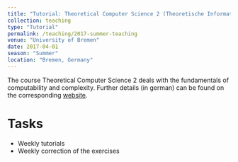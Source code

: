 ```yaml
---
title: "Tutorial: Theoretical Computer Science 2 (Theoretische Informatik 2)"
collection: teaching
type: "Tutorial"
permalink: /teaching/2017-summer-teaching
venue: "University of Bremen"
date: 2017-04-01
season: "Summer"
location: "Bremen, Germany"
---
```


The course Theoretical Computer Science 2 deals with the fundamentals of computability and complexity.
Further details (in german) can be found on the corresponding [website](http://www.informatik.uni-bremen.de/tdki/lehre/ss17/theoinf/).


Tasks
======

- Weekly tutorials
- Weekly correction of the exercises